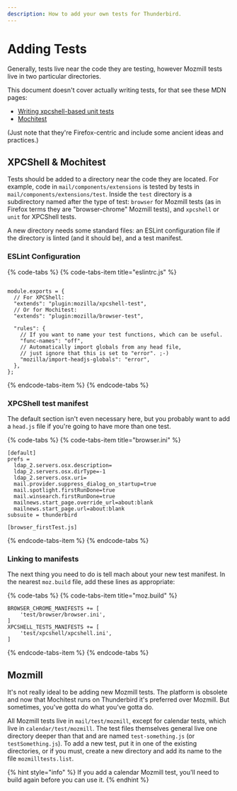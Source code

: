 ```yaml
---
description: How to add your own tests for Thunderbird.
---
```


# Adding Tests

Generally, tests live near the code they are testing, however Mozmill tests live in two particular directories.

This document doesn't cover actually writing tests, for that see these MDN pages:

* [Writing xpcshell-based unit tests](https://developer.mozilla.org/en-US/docs/Mozilla/QA/Writing_xpcshell-based_unit_tests)
* [Mochitest](https://developer.mozilla.org/en-US/docs/Mozilla/Projects/Mochitest)

\(Just note that they're Firefox-centric and include some ancient ideas and practices.\)

## XPCShell & Mochitest

Tests should be added to a directory near the code they are located. For example, code in `mail/components/extensions` is tested by tests in `mail/components/extensions/test`. Inside the `test` directory is a subdirectory named after the type of test: `browser` for Mozmill tests \(as in Firefox terms they are "browser-chrome" Mozmill tests\), and `xpcshell` or `unit` for XPCShell tests.

A new directory needs some standard files: an ESLint configuration file if the directory is linted \(and it should be\), and a test manifest.

### ESLint Configuration

{% code-tabs %}
{% code-tabs-item title="eslintrc.js" %}
```text
module.exports = {
  // For XPCShell:
  "extends": "plugin:mozilla/xpcshell-test",
  // Or for Mochitest:
  "extends": "plugin:mozilla/browser-test",

  "rules": {
    // If you want to name your test functions, which can be useful.
    "func-names": "off",
    // Automatically import globals from any head file,
    // just ignore that this is set to "error". ;-)
    "mozilla/import-headjs-globals": "error",
  },
};
```
{% endcode-tabs-item %}
{% endcode-tabs %}

### XPCShell test manifest

The default section isn't even necessary here, but you probably want to add a `head.js` file if you're going to have more than one test.

{% code-tabs %}
{% code-tabs-item title="browser.ini" %}
```text
[default]
prefs =
  ldap_2.servers.osx.description=
  ldap_2.servers.osx.dirType=-1
  ldap_2.servers.osx.uri=
  mail.provider.suppress_dialog_on_startup=true
  mail.spotlight.firstRunDone=true
  mail.winsearch.firstRunDone=true
  mailnews.start_page.override_url=about:blank
  mailnews.start_page.url=about:blank
subsuite = thunderbird

[browser_firstTest.js]
```
{% endcode-tabs-item %}
{% endcode-tabs %}

### Linking to manifests

The next thing you need to do is tell mach about your new test manifest. In the nearest `moz.build` file, add these lines as appropriate:

{% code-tabs %}
{% code-tabs-item title="moz.build" %}
```text
BROWSER_CHROME_MANIFESTS += [
    'test/browser/browser.ini',
]
XPCSHELL_TESTS_MANIFESTS += [
    'test/xpcshell/xpcshell.ini',
]
```
{% endcode-tabs-item %}
{% endcode-tabs %}

## Mozmill

It's not really ideal to be adding new Mozmill tests. The platform is obsolete and now that Mochitest runs on Thunderbird it's preferred over Mozmill. But sometimes, you've gotta do what you've gotta do.

All Mozmill tests live in `mail/test/mozmill`, except for calendar tests, which live in `calendar/test/mozmill`. The test files themselves general live one directory deeper than that and are named `test-something.js` \(or `testSomething.js`\). To add a new test, put it in one of the existing directories, or if you must, create a new directory and add its name to the file `mozmilltests.list`.

{% hint style="info" %}
If you add a calendar Mozmill test, you'll need to build again before you can use it.
{% endhint %}

